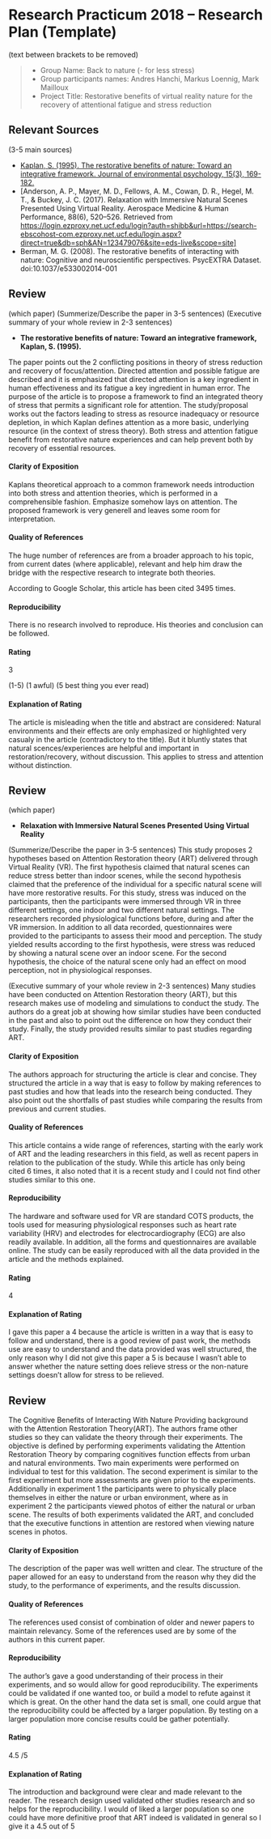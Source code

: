 # Research Practicum 2018 – Research Plan (Template)
(text between brackets to be removed)

> * Group Name: Back to nature (- for less stress)
> * Group participants names: Andres Hanchi, Markus Loennig, Mark Mailloux
> * Project Title: Restorative benefits of virtual reality nature for the recovery of attentional fatigue and stress reduction


## Relevant Sources

(3-5 main sources)

* [Kaplan, S. (1995). The restorative benefits of nature: Toward an integrative framework. Journal of environmental psychology, 15(3), 169-182.](https://github.com/MarkusLoennig/project_template/blob/master/relevant_papers/Resources/The%20restorative%20benefits%20of%20nature_Toward%20an%20integrative%20framework.pdf)
* [Anderson, A. P., Mayer, M. D., Fellows, A. M., Cowan, D. R., Hegel, M. T., & Buckey, J. C. (2017). Relaxation with Immersive Natural Scenes Presented Using Virtual Reality. Aerospace Medicine & Human Performance, 88(6), 520–526. Retrieved from https://login.ezproxy.net.ucf.edu/login?auth=shibb&url=https://search-ebscohost-com.ezproxy.net.ucf.edu/login.aspx?direct=true&db=sph&AN=123479076&site=eds-live&scope=site]
* Berman, M. G. (2008). The restorative benefits of interacting with nature: Cognitive and neuroscientific perspectives. PsycEXTRA Dataset. doi:10.1037/e533002014-001


## Review

(which paper)
(Summerize/Describe the paper in 3-5 sentences)
(Executive summary of your whole review in 2-3 sentences)

* **The restorative benefits of nature: Toward an integrative framework, Kaplan, S. (1995).** 

The paper points out the 2 conflicting positions in theory of stress reduction and recovery of focus/attention. Directed attention and possible fatigue are described and it is emphasized that directed attention is a key ingredient in human effectiveness and its fatigue a key ingredient in human error. The purpose of the article is to propose a framework to find an integrated theory of stress that permits a significant role for attention. The study/proposal works out the factors leading to stress as resource inadequacy or resource depletion, in which Kaplan defines attention as a more basic, underlying resource (in the context of stress theory). Both stress and attention fatigue benefit from restorative nature experiences and can help prevent both by recovery of essential resources.

#### Clarity of Exposition

Kaplans theoretical approach to a common framework needs introduction into both stress and attention theories, which is performed in a comprehensible fashion. Emphasize somehow lays on attention. The proposed framework is very generell and leaves some room for interpretation. 

#### Quality of References

The huge number of references are from a broader approach to his topic, from current dates (where applicable), relevant and help him draw the bridge with the respective research to integrate both theories.  

According to Google Scholar, this article has been cited 3495 times. 

#### Reproducibility

There is no research involved to reproduce. His theories and conclusion can be followed. 

#### Rating

3

(1-5)
(1 awful)
(5 best thing you ever read)

#### Explanation of Rating

The article is misleading when the title and abstract are considered: Natural environments and their effects are only emphasized or highlighted very casualy in the article (contradictory to the title). But it bluntly states that natural scences/experiences are helpful and important in restoration/recovery, without discussion. This applies to stress and attention without distinction.   


## Review

(which paper)
* **Relaxation with Immersive Natural Scenes Presented Using Virtual Reality**

(Summerize/Describe the paper in 3-5 sentences)
This study proposes 2 hypotheses based on Attention Restoration theory (ART) delivered through Virtual Reality (VR). The first hypothesis claimed that natural scenes can reduce stress better than indoor scenes, while the second hypothesis claimed that the preference of the individual for a specific natural scene will have more restorative results. 
For this study, stress was induced on the participants, then the participants were immersed through VR in three different settings, one indoor and two different natural settings. The researchers recorded physiological functions before, during and after the VR immersion. In addition to all data recorded, questionnaires were provided to the participants to assess their mood and perception.
The study yielded results according to the first hypothesis, were stress was reduced by showing a natural scene over an indoor scene. For the second hypothesis, the choice of the natural scene only had an effect on mood perception, not in physiological responses.

(Executive summary of your whole review in 2-3 sentences)
Many studies have been conducted on Attention Restoration theory (ART), but this research makes use of modeling and simulations to conduct the study. The authors do a great job at showing how similar studies have been conducted in the past and also to point out the difference on how they conduct their study. Finally, the study provided results similar to past studies regarding ART.

#### Clarity of Exposition

The authors approach for structuring the article is clear and concise. They structured the article in a way that is easy to follow by making references to past studies and how that leads into the research being conducted. They also point out the shortfalls of past studies while comparing the results from previous and current studies. 

#### Quality of References

This article contains a wide range of references, starting with the early work of ART and the leading researchers in this field, as well as recent papers in relation to the publication of the study. While this article has only being cited 6 times, it also noted that it is a recent study and I could not find other studies similar to this one. 

#### Reproducibility

The hardware and software used for VR are standard COTS products, the tools used for measuring physiological responses such as heart rate variability (HRV) and electrodes for electrocardiography (ECG) are also readily available. In addition, all the forms and questionnaires are available online. The study can be easily reproduced with all the data provided in the article and the methods explained. 

#### Rating

4

#### Explanation of Rating

I gave this paper a 4 because the article is written in a way that is easy to follow and understand, there is a good review of past work, the methods use are easy to understand and the data provided was well structured,  the only reason why I did not give this paper a 5 is because I wasn’t able to answer whether the nature setting does relieve stress or the non-nature settings doesn’t allow for stress to be relieved.



## Review

The Cognitive Benefits of Interacting With Nature
Providing background with the Attention Restoration Theory(ART). The authors frame other studies so they can validate the theory through their experiments. The objective is defined by performing experiments validating the Attention Restoration Theory by comparing cognitives function effects from urban and natural environments. Two main experiments were performed on individual to test for this validation. The second experiment is similar to the first experiment but more assessments are given prior to the experiments. Additionally in experiment 1 the participants were to physically place themselves in either the nature or urban environment, where as in experiment 2 the participants viewed photos of either the natural or urban scene. The results of both experiments validated the ART, and concluded that the executive functions in attention are restored when viewing nature scenes in photos. 


#### Clarity of Exposition

The description of the paper was well written and clear. The structure of the paper allowed for an easy to understand from the reason why they did the study, to the performance of experiments, and the results discussion. 

#### Quality of References
The references used consist of combination of older and newer papers to maintain relevancy. Some of the references used are by some of the authors in this current paper. 

#### Reproducibility
The author’s gave a good understanding of their process in their experiments, and so would allow for good reproducibility. The experiments could be validated if one wanted too, or build a model to refute against it which is great. On the other hand the data set is small, one could argue that the reproducibility could be affected by a larger population. By testing on a larger population more concise results could be gather potentially.

#### Rating
4.5 /5

#### Explanation of Rating

The introduction and background were clear and made relevant to the reader. The research design used validated other studies research and so helps for the reproducibility. I would of liked a larger population so one could have more definitive proof that ART indeed is validated in general so I give it a 4.5 out of 5




